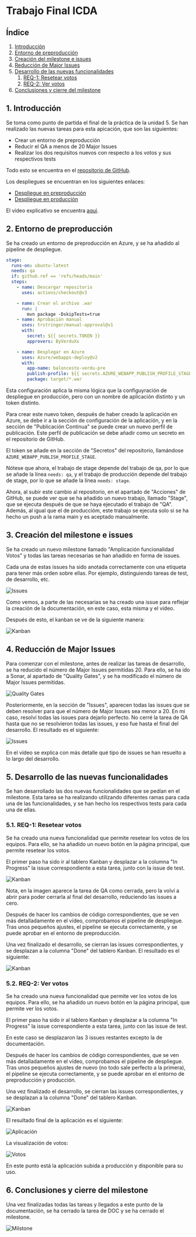 # Trabajo Final ICDA

## Índice

1. [Introducción](#1-introducción)
2. [Entorno de preproducción](#2-entorno-de-preproducción)
3. [Creación del milestone e issues](#3-creación-del-milestone-e-issues)
4. [Reducción de Major Issues](#4-reducción-de-major-issues)
5. [Desarrollo de las nuevas funcionalidades](#5-desarrollo-de-las-nuevas-funcionalidades)
   1. [REQ-1: Resetear votos](#51-req-1-resetear-votos)
   2. [REQ-2: Ver votos](#52-req-2-ver-votos)
6. [Conclusiones y cierre del milestone](#6-conclusiones-y-cierre-del-milestone)

## 1. Introducción

Se toma como punto de partida el final de la práctica de la unidad 5. Se han realizado las nuevas tareas para esta apicación, que son las siguientes:

- Crear un entorno de preproducción
- Reducir el QA a menos de 20 Major Issues
- Realizar los dos requisitos nuevos con respecto a los votos y sus respectivos tests

Todo esto se encuentra en el [repositorio de GitHub](https://github.com/ByVerduXx/baloncesto).

Los despliegues se encuentran en los siguientes enlaces:

- [Despliegue en preproducción](https://baloncesto-verdu-pre.azurewebsites.net/Baloncesto/index.html)
- [Despliegue en producción](https://baloncesto-verdu.azurewebsites.net/Baloncesto/)

El vídeo explicativo se encuentra [aquí](https://www.youtube.com/watch?v=Fa6jqt19FO0&ab_channel=VerduTech).

## 2. Entorno de preproducción

Se ha creado un entorno de preproducción en Azure, y se ha añadido al pipeline de despliegue.

```yaml
stage:
  runs-on: ubuntu-latest
  needs: qa
  if: github.ref == 'refs/heads/main'
  steps:
    - name: Descargar repositorio
      uses: actions/checkout@v3

    - name: Crear el archivo .war
      run: |
        mvn package -DskipTests=true
    - name: Aprobación manual
      uses: trstringer/manual-approval@v1
      with:
        secret: ${{ secrets.TOKEN }}
        approvers: ByVerduXx

    - name: Desplegar en Azure
      uses: Azure/webapps-deploy@v2
      with:
        app-name: baloncesto-verdu-pre
        publish-profile: ${{ secrets.AZURE_WEBAPP_PUBLISH_PROFILE_STAGE }}
        package: target/*.war
```

Esta configuración aplica la misma lógica que la configuyración de despliegue en producción, pero con un nombre de aplicación distinto y un token distinto.

Para crear este nuevo token, después de haber creado la aplicación en Azure, se debe ir a la sección de configuración de la aplicación, y en la sección de "Publicación Continua" se puede crear un nuevo perfil de publicación. Este perfil de publicación se debe añadir como un secreto en el repositorio de GitHub.

El token se añade en la sección de "Secretos" del repositorio, llamándose `AZURE_WEBAPP_PUBLISH_PROFILE_STAGE`.

Nótese que ahora, el trabajo de stage depende del trabajo de qa, por lo que se añade la línea `needs: qa`, y el trabajo de producción depende del trabajo de stage, por lo que se añade la línea `needs: stage`.

Ahora, al subir este cambio al repositorio, en el apartado de "Acciones" de GitHub, se puede ver que se ha añadido un nuevo trabajo, llamado "Stage", que se ejecuta después de que se haya ejecutado el trabajo de "QA". Además, al igual que el de produccióm, este trabajo se ejecuta solo si se ha hecho un push a la rama main y es aceptado manualmente.

## 3. Creación del milestone e issues

Se ha creado un nuevo milestone llamado "Amplicación funcionalidad Votos" y todas las tareas necesarias se han añadido en forma de issues.

Cada una de estas issues ha sido anotada correctamente con una etiqueta para tener más orden sobre ellas. Por ejemplo, distinguiendo tareas de test, de desarrollo, etc.

![Issues](./screenshots/creacion_milestone.png)

Como vemos, a parte de las necesarias se ha creado una issue para reflejar la creación de la documentación, en este caso, esta misma y el vídeo.

Después de esto, el kanban se ve de la siguiente manera:

![Kanban](./screenshots/kanban_inicial.png)

## 4. Reducción de Major Issues

Para comenzar con el milestone, antes de realizar las tareas de desarrollo, se ha reducido el número de Major Issues permitidas 20. Para ello, se ha ido a Sonar, al apartado de "Quality Gates", y se ha modificado el número de Major Issues permitidas.

![Quality Gates](./screenshots/quality_gate.png)

Posteriormente, en la sección de "Issues", aparecen todas las issues que se deben resolver para que el número de Major Issues sea menor a 20. En mi caso, resolví todas las issues para dejarlo perfecto. No cerré la tarea de QA hasta que no se resolvieron todas las issues, y eso fue hasta el final del desarrollo. El resultado es el siguiente:

![Issues](./screenshots/zero_issues.png)

En el vídeo se explica con más detalle qué tipo de issues se han resuelto a lo largo del desarrollo.

## 5. Desarrollo de las nuevas funcionalidades

Se han desarrollado las dos nuevas funcionalidades que se pedían en el milestone. Esta tarea se ha realizando utilizando diferentes ramas para cada una de las funcionalidades, y se han hecho los respectivos tests para cada una de ellas.

### 5.1. REQ-1: Resetear votos

Se ha creado una nueva funcionalidad que permite resetear los votos de los equipos. Para ello, se ha añadido un nuevo botón en la página principal, que permite resetear los votos.

El primer paso ha sido ir al tablero Kanban y desplazar a la columna "In Progress" la issue correspondiente a esta tarea, junto con la issue de test.

![Kanban](./screenshots/REQ1_inicio.png)

Nota, en la imagen aparece la tarea de QA como cerrada, pero la volví a abrir para poder cerrarla al final del desarrollo, reduciendo las issues a cero.

Después de hacer los cambios de código correspondientes, que se ven más detalladamente en el vídeo, comprobamos el pipeline de despliegue. Tras unos pequeños ajustes, el pipeline se ejecuta correctamente, y se puede aprobar en el entorno de preproducción.

Una vez finalizado el desarrollo, se cierran las issues correspondientes, y se desplazan a la columna "Done" del tablero Kanban. El resultado es el siguiente:

![Kanban](./screenshots/resultado_req1.png)

### 5.2. REQ-2: Ver votos

Se ha creado una nueva funcionalidad que permite ver los votos de los equipos. Para ello, se ha añadido un nuevo botón en la página principal, que permite ver los votos.

El primer paso ha sido ir al tablero Kanban y desplazar a la columna "In Progress" la issue correspondiente a esta tarea, junto con las issue de test.

En este caso se desplazaron las 3 issues restantes excepto la de documentación.

Después de hacer los cambios de código correspondientes, que se ven más detalladamente en el vídeo, comprobamos el pipeline de despliegue. Tras unos pequeños ajustes de nuevo (no todo sale perfecto a la primera), el pipeline se ejecuta correctamente, y se puede aprobar en el entorno de preproducción y producción.

Una vez finalizado el desarrollo, se cierran las issues correspondientes, y se desplazan a la columna "Done" del tablero Kanban.

![Kanban](./screenshots/resultado_req2.png)

El resultado final de la aplicación es el siguiente:

![Aplicación](./screenshots/aplicacion_final.png)

La visualización de votos:

![Votos](./screenshots/ver_votos.png)

En este punto está la aplicación subida a producción y disponible para su uso.

## 6. Conclusiones y cierre del milestone

Una vez finalizadas todas las tareas y llegados a este punto de la documentación, se ha cerrado la tarea de DOC y se ha cerrado el milestone.

![Milstone](./screenshots/milestone_cerrado.png)
